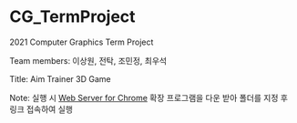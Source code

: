 # CG_TermProject
2021 Computer Graphics Term Project

Team members: 이상원, 전탁, 조민정, 최우석

Title: Aim Trainer 3D Game

Note: 실행 시 [Web Server for Chrome](https://chrome.google.com/webstore/detail/web-server-for-chrome/ofhbbkphhbklhfoeikjpcbhemlocgigb) 확장 프로그램을 다운 받아 폴더를 지정 후 링크 접속하여 실행
